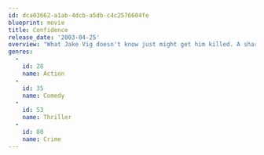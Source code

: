 ```yaml
---
id: dca03662-a1ab-4dcb-a5db-c4c2576604fe
blueprint: movie
title: Confidence
release_date: '2003-04-25'
overview: "What Jake Vig doesn't know just might get him killed. A sharp and polished grifter, Jake has just swindled thousands of dollars from the unsuspecting Lionel Dolby with the help of his crew. It becomes clear that Lionel wasn't just any mark, he was an accountant for eccentric crime boss Winston King. Jake and his crew will have to stay one step ahead of both the criminals and the cops to finally settle their debt."
genres:
  -
    id: 28
    name: Action
  -
    id: 35
    name: Comedy
  -
    id: 53
    name: Thriller
  -
    id: 80
    name: Crime
---
```

